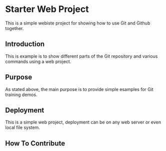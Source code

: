 # Starter Web Project

This is a simple webiste project for
showing how to use Git and Github together.

## Introduction

This is example is to show different parts
of the Git repository and various commands
using a web project.

## Purpose

As stated above, the main purpose is to
provide simple esamples for Git training 
demos.

## Deployment

This is a simple web project, deployment
can be on any web server or even local
file system.

## How To Contribute